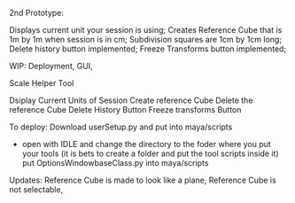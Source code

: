 2nd Prototype:

Displays current unit your session is using;
Creates Reference Cube that is 1m by 1m when session is in cm;
Subdivision squares are 1cm by 1cm long;
Delete history button implemented;
Freeze Transforms button implemented;

WIP:
Deployment,
GUI,


Scale Helper Tool

Dsiplay Current Units of Session
Create  reference Cube
Delete the reference Cube
Delete History Button
Freeze transforms Button

To deploy:
Download userSetup.py and put into maya/scripts
  - open with IDLE and change the directory to the foder where you put your tools (it is bets to create a folder and put the tool scripts inside it)
  put OptionsWindowbaseClass.py into maya/scripts
  
  
  
Updates:
Reference Cube is made to look like a plane,
Reference Cube is not selectable,
